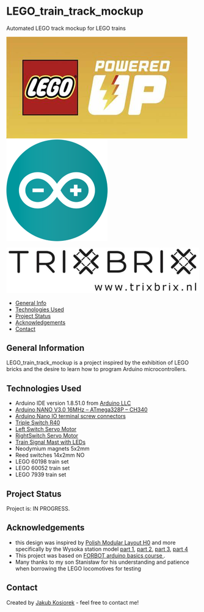 # LEGO_train_track_mockup
Automated LEGO track mockup for LEGO trains


![LEGOPoweredUp](./img/OIP.jpg)		![Arduino](./img/arduino-logo.png)

![Trixbrix](./img/Trixbrix.jpg)

* [General Info](#general-information)
* [Technologies Used](#technologies-used)
* [Project Status](#project-status)
* [Acknowledgements](#acknowledgements)
* [Contact](#contact)


## General Information

LEGO_train_track_mockup is a project inspired by the exhibition of LEGO bricks and the desire to learn how to program Arduino microcontrollers.


## Technologies Used
- Arduino IDE version 1.8.51.0 from [Arduino LLC](https://www.arduino.cc/)
- [Arduino NANO V3.0 16MHz – ATmega328P – CH340](https://hobby-store.pl/)
- [Arduino Nano IO terminal screw connectors](https://sklep.msalamon.pl/produkt/arduino-nano-terminal-io-shield/)
- [Triple Switch R40](https://trixbrix.eu/en_US/p/Triple-Switch-R40/60)
- [Left Switch Servo Motor](https://trixbrix.eu/en_US/p/Left-Switch-Servo-Motor/143)
- [RightSwitch Servo Motor](https://trixbrix.eu/en_US/p/Right-Switch-Servo-Motor/142)
- [Train Signal Mast with LEDs](https://trixbrix.eu/en_US/p/Train-Signal-Mast-with-LEDs/145)
- Neodymium magnets 5x2mm
- Reed switches 14x2mm NO
- LEGO 60198 train set
- LEGO 60052 train set
- LEGO 7939 train set




## Project Status
Project is: IN PROGRESS.



## Acknowledgements

- this design was inspired by [Polish Modular Layout H0](https://pmmh0.pl/pmm-h0-anglia/)
  and more specifically by the Wysoka station model [part 1](https://pmmh0.pl/elektronika-w-modelarstwie-kolejowym-mala-stacja-kolejowa-czesc-1/), [part 2](https://pmmh0.pl/elektronika-w-modelarstwie-kolejowym-mala-stacja-kolejowa-czesc-2/), [part 3](https://pmmh0.pl/elektronika-w-modelarstwie-kolejowym-mala-stacja-kolejowa-czesc-3/), [part 4](https://pmmh0.pl/elektronika-w-modelarstwie-kolejowym-mala-stacja-kolejowa-czesc-4/) 
- This project was based on [FORBOT arduino basics course ](https://forbot.pl/blog//kurs-arduino-podstawy-programowania-spis-tresci-kursu-id5290).
- Many thanks to my son Stanisław for his understanding and patience when borrowing the LEGO locomotives for testing


## Contact
Created by [Jakub Kosiorek](https://www.linkedin.com/in/jakubkosiorek/) - feel free to contact me!

